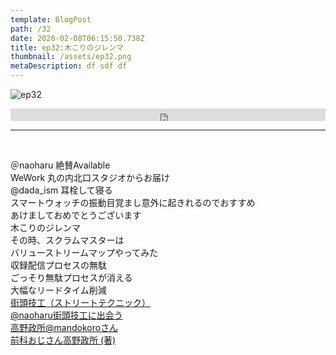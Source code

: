 ```yaml
---  
template: BlogPost  
path: /32
date: 2020-02-08T06:15:50.738Z  
title: ep32:木こりのジレンマ
thumbnail: /assets/ep32.png
metaDescription: df sdf df  
---  
```

![ep32](/assets/ep32.png)  

<iframe width="100%" height="20" scrolling="no" frameborder="no" allow="autoplay" src="https://w.soundcloud.com/player/?url=https%3A//api.soundcloud.com/tracks/756941308&amp;color=%23ff5500&amp;inverse=false&amp;auto_play=false&amp;show_user=true"></iframe>

***
  
</br>

<p>＠naoharu 絶賛Available<br>WeWork 丸の内北口スタジオからお届け<br>@dada_ism 耳栓して寝る<br>スマートウォッチの振動目覚まし意外に起きれるのでおすすめ<br>あけましておめでとうございます<br>木こりのジレンマ<br>その時、スクラムマスターは<br>バリューストリームマップやってみた<br>収録配信プロセスの無駄<br>ごっそり無駄プロセスが消える<br>大幅なリードタイム削減　<a rel="noreferrer noopener" aria-label=" 大幅なリードタイム削減　
 街頭技工（ストリートテクニック） (新しいタブで開く)" href="https://note.com/mandokorotakano/n/n82f3b0b0d5c9" target="_blank"><br>街頭技工（ストリートテクニック）</a><br><a rel="noreferrer noopener" aria-label=" @naoharu街頭技工に出会う   (新しいタブで開く)" href="https://twitter.com/naoharu/status/1221443729879252992" target="_blank">@naoharu街頭技工に出会う  </a><br><a rel="noreferrer noopener" aria-label=" 高野政所@mandokoroさん (新しいタブで開く)" href="https://twitter.com/mandokoro" target="_blank">高野政所@mandokoroさん</a><br><a rel="noreferrer noopener" aria-label="前科おじさん高野政所&nbsp;(著) (新しいタブで開く)" href="https://amzn.to/39fmLYO" target="_blank">前科おじさん高野政所&nbsp;(著)</a></p>
 

